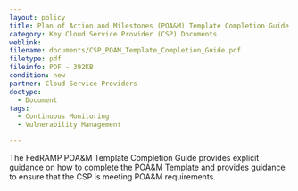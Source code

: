```yaml
---
layout: policy   
title: Plan of Action and Milestones (POA&M) Template Completion Guide
category: Key Cloud Service Provider (CSP) Documents
weblink:
filename: documents/CSP_POAM_Template_Completion_Guide.pdf
filetype: pdf
fileinfo: PDF - 392KB
condition: new
partner: Cloud Service Providers
doctype:
  - Document
tags:
  - Continuous Monitoring 
  - Vulnerability Management

---
```

The FedRAMP POA&M Template Completion Guide provides explicit guidance on how to complete the POA&M Template and provides guidance to ensure that the CSP is meeting POA&M requirements.
